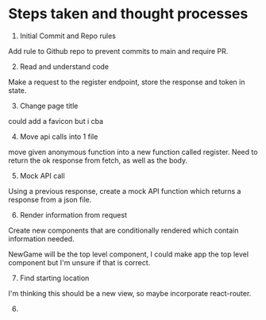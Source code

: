 # Steps taken and thought processes

1. Initial Commit and Repo rules

Add rule to Github repo to prevent commits to main and require PR.

2. Read and understand code

Make a request to the register endpoint, store the response and token in state.

3. Change page title

could add a favicon but i cba

4. Move api calls into 1 file

move given anonymous function into a new function called register. Need to return the ok response from fetch, as well as the body.

5. Mock API call

Using a previous response, create a mock API function which returns a response from a json file.

6. Render information from request

Create new components that are conditionally rendered which contain information needed.

NewGame will be the top level component, I could make app the top level component but I'm unsure if that is correct.

7. Find starting location

I'm thinking this should be a new view, so maybe incorporate react-router.

6.
